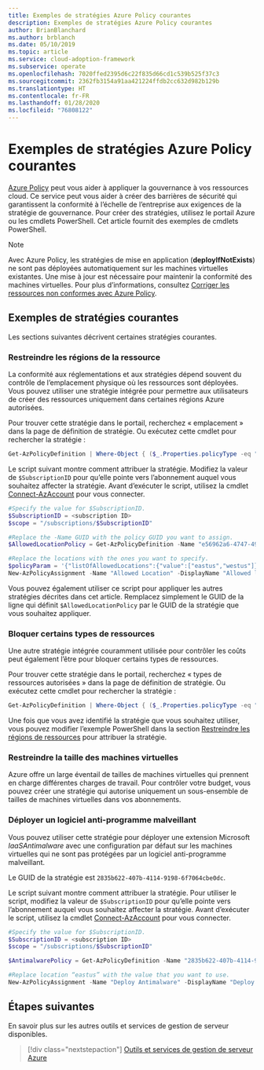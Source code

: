```yaml
---
title: Exemples de stratégies Azure Policy courantes
description: Exemples de stratégies Azure Policy courantes
author: BrianBlanchard
ms.author: brblanch
ms.date: 05/10/2019
ms.topic: article
ms.service: cloud-adoption-framework
ms.subservice: operate
ms.openlocfilehash: 7020ffed2395d6c22f835d66cd1c539b525f37c3
ms.sourcegitcommit: 2362fb3154a91aa421224ffdb2cc632d982b129b
ms.translationtype: HT
ms.contentlocale: fr-FR
ms.lasthandoff: 01/28/2020
ms.locfileid: "76808122"
---
```

# <a name="common-azure-policy-examples"></a>Exemples de stratégies Azure Policy courantes

[Azure Policy](https://docs.microsoft.com/azure/governance/policy/overview) peut vous aider à appliquer la gouvernance à vos ressources cloud. Ce service peut vous aider à créer des barrières de sécurité qui garantissent la conformité à l’échelle de l’entreprise aux exigences de la stratégie de gouvernance. Pour créer des stratégies, utilisez le portail Azure ou les cmdlets PowerShell. Cet article fournit des exemples de cmdlets PowerShell.

> [!NOTE]
> Avec Azure Policy, les stratégies de mise en application (**deployIfNotExists**) ne sont pas déployées automatiquement sur les machines virtuelles existantes. Une mise à jour est nécessaire pour maintenir la conformité des machines virtuelles. Pour plus d’informations, consultez [Corriger les ressources non conformes avec Azure Policy](https://docs.microsoft.com/azure/governance/policy/how-to/remediate-resources).

## <a name="common-policy-examples"></a>Exemples de stratégies courantes

Les sections suivantes décrivent certaines stratégies courantes.

### <a name="restrict-resource-regions"></a>Restreindre les régions de la ressource

La conformité aux réglementations et aux stratégies dépend souvent du contrôle de l’emplacement physique où les ressources sont déployées. Vous pouvez utiliser une stratégie intégrée pour permettre aux utilisateurs de créer des ressources uniquement dans certaines régions Azure autorisées.

Pour trouver cette stratégie dans le portail, recherchez « emplacement » dans la page de définition de stratégie. Ou exécutez cette cmdlet pour rechercher la stratégie :

```powershell
Get-AzPolicyDefinition | Where-Object { ($_.Properties.policyType -eq "BuiltIn") -and ($_.Properties.displayName -like "*location*") }
```

Le script suivant montre comment attribuer la stratégie. Modifiez la valeur de `$SubscriptionID` pour qu’elle pointe vers l’abonnement auquel vous souhaitez affecter la stratégie. Avant d’exécuter le script, utilisez la cmdlet [Connect-AzAccount](https://docs.microsoft.com/powershell/module/az.accounts/connect-azaccount?view=azps-2.1.0) pour vous connecter.

```powershell
#Specify the value for $SubscriptionID.
$SubscriptionID = <subscription ID>
$scope = "/subscriptions/$SubscriptionID"

#Replace the -Name GUID with the policy GUID you want to assign.
$AllowedLocationPolicy = Get-AzPolicyDefinition -Name "e56962a6-4747-49cd-b67b-bf8b01975c4c"

#Replace the locations with the ones you want to specify.
$policyParam = '{"listOfAllowedLocations":{"value":["eastus","westus"]}}'
New-AzPolicyAssignment -Name "Allowed Location" -DisplayName "Allowed locations for resource creation" -Scope $scope -PolicyDefinition $AllowedLocationPolicy -Location eastus -PolicyParameter $policyparam
```

Vous pouvez également utiliser ce script pour appliquer les autres stratégies décrites dans cet article. Remplacez simplement le GUID de la ligne qui définit `$AllowedLocationPolicy` par le GUID de la stratégie que vous souhaitez appliquer.

### <a name="block-certain-resource-types"></a>Bloquer certains types de ressources

Une autre stratégie intégrée couramment utilisée pour contrôler les coûts peut également l’être pour bloquer certains types de ressources.

Pour trouver cette stratégie dans le portail, recherchez « types de ressources autorisées » dans la page de définition de stratégie. Ou exécutez cette cmdlet pour rechercher la stratégie :

```powershell
Get-AzPolicyDefinition | Where-Object { ($_.Properties.policyType -eq "BuiltIn") -and ($_.Properties.displayName -like "*allowed resource types") }
```

Une fois que vous avez identifié la stratégie que vous souhaitez utiliser, vous pouvez modifier l’exemple PowerShell dans la section [Restreindre les régions de ressources](#restrict-resource-regions) pour attribuer la stratégie.

### <a name="restrict-vm-size"></a>Restreindre la taille des machines virtuelles

Azure offre un large éventail de tailles de machines virtuelles qui prennent en charge différentes charges de travail. Pour contrôler votre budget, vous pouvez créer une stratégie qui autorise uniquement un sous-ensemble de tailles de machines virtuelles dans vos abonnements.

### <a name="deploy-antimalware"></a>Déployer un logiciel anti-programme malveillant

Vous pouvez utiliser cette stratégie pour déployer une extension Microsoft *IaaSAntimalware* avec une configuration par défaut sur les machines virtuelles qui ne sont pas protégées par un logiciel anti-programme malveillant.

Le GUID de la stratégie est `2835b622-407b-4114-9198-6f7064cbe0dc`.

Le script suivant montre comment attribuer la stratégie. Pour utiliser le script, modifiez la valeur de `$SubscriptionID` pour qu’elle pointe vers l’abonnement auquel vous souhaitez affecter la stratégie. Avant d’exécuter le script, utilisez la cmdlet [Connect-AzAccount](https://docs.microsoft.com/powershell/module/az.accounts/connect-azaccount?view=azps-2.1.0) pour vous connecter.

```powershell
#Specify the value for $SubscriptionID.
$SubscriptionID = <subscription ID>
$scope = "/subscriptions/$SubscriptionID"

$AntimalwarePolicy = Get-AzPolicyDefinition -Name "2835b622-407b-4114-9198-6f7064cbe0dc"

#Replace location “eastus” with the value that you want to use.
New-AzPolicyAssignment -Name "Deploy Antimalware" -DisplayName "Deploy default Microsoft IaaSAntimalware extension for Windows Server" -Scope $scope -PolicyDefinition $AntimalwarePolicy -Location eastus –AssignIdentity

```

## <a name="next-steps"></a>Étapes suivantes

En savoir plus sur les autres outils et services de gestion de serveur disponibles.

> [!div class="nextstepaction"]
> [Outils et services de gestion de serveur Azure](./tools-services.md)
